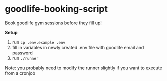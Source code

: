 # goodlife-booking-script

Book goodlife gym sessions before they fill up!

**Setup**

1. run `cp .env.example .env`
2. fill in variables in newly created .env file with goodlife email and password
3. run `./runner`


Note: you probably need to modify the runner slightly if you want to execute from a cronjob
